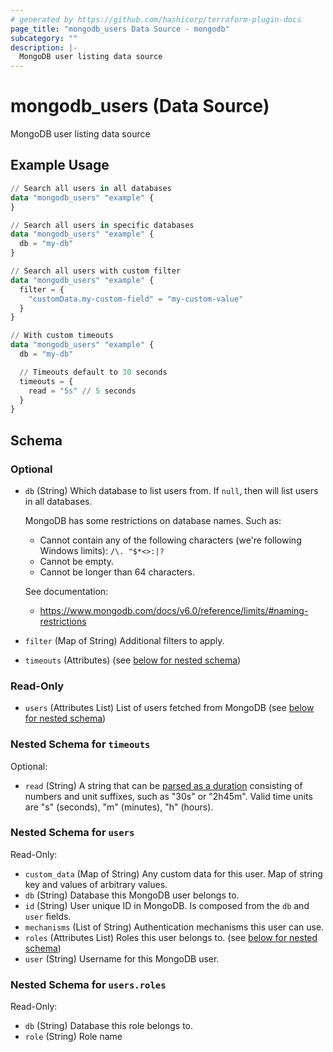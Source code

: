 ```yaml
---
# generated by https://github.com/hashicorp/terraform-plugin-docs
page_title: "mongodb_users Data Source - mongodb"
subcategory: ""
description: |-
  MongoDB user listing data source
---
```


# mongodb_users (Data Source)

MongoDB user listing data source

## Example Usage

```terraform
// Search all users in all databases
data "mongodb_users" "example" {
}

// Search all users in specific databases
data "mongodb_users" "example" {
  db = "my-db"
}

// Search all users with custom filter
data "mongodb_users" "example" {
  filter = {
    "customData.my-custom-field" = "my-custom-value"
  }
}

// With custom timeouts
data "mongodb_users" "example" {
  db = "my-db"

  // Timeouts default to 30 seconds
  timeouts = {
    read = "5s" // 5 seconds
  }
}
```

<!-- schema generated by tfplugindocs -->
## Schema

### Optional

- `db` (String) Which database to list users from. If `null`, then will list users in all databases.

  MongoDB has some restrictions on database names. Such as:

  - Cannot contain any of the following characters (we're following Windows limits): `/\. "$*<>:|?`
  - Cannot be empty.
  - Cannot be longer than 64 characters.

  See documentation:

  - <https://www.mongodb.com/docs/v6.0/reference/limits/#naming-restrictions>
- `filter` (Map of String) Additional filters to apply.
- `timeouts` (Attributes) (see [below for nested schema](#nestedatt--timeouts))

### Read-Only

- `users` (Attributes List) List of users fetched from MongoDB (see [below for nested schema](#nestedatt--users))

<a id="nestedatt--timeouts"></a>
### Nested Schema for `timeouts`

Optional:

- `read` (String) A string that can be [parsed as a duration](https://pkg.go.dev/time#ParseDuration) consisting of numbers and unit suffixes, such as "30s" or "2h45m". Valid time units are "s" (seconds), "m" (minutes), "h" (hours).


<a id="nestedatt--users"></a>
### Nested Schema for `users`

Read-Only:

- `custom_data` (Map of String) Any custom data for this user. Map of string key and values of arbitrary values.
- `db` (String) Database this MongoDB user belongs to.
- `id` (String) User unique ID in MongoDB. Is composed from the `db` and `user` fields.
- `mechanisms` (List of String) Authentication mechanisms this user can use.
- `roles` (Attributes List) Roles this user belongs to. (see [below for nested schema](#nestedatt--users--roles))
- `user` (String) Username for this MongoDB user.

<a id="nestedatt--users--roles"></a>
### Nested Schema for `users.roles`

Read-Only:

- `db` (String) Database this role belongs to.
- `role` (String) Role name

